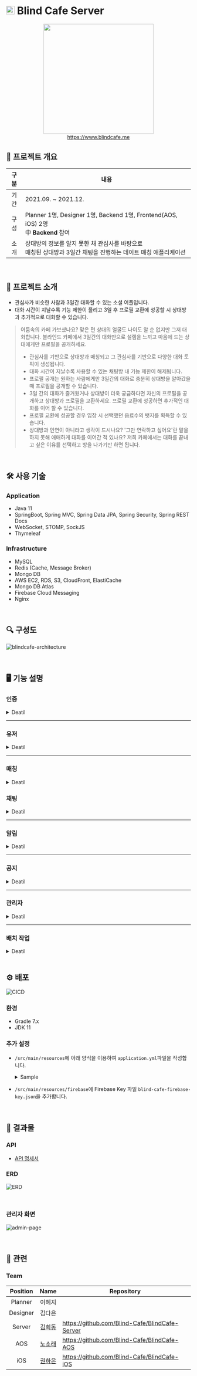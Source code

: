 # <img height="23px" width="23px" src="https://user-images.githubusercontent.com/59307414/161243663-3b7e20ac-a485-4ce0-9b25-6f636d180b0e.png"> Blind Cafe Server

<div align="center">
<img src="https://user-images.githubusercontent.com/59307414/161209758-c93ed073-0c40-479f-ada5-5f417ed4ff83.png" width="300" />
<br>
<a href="https://www.blindcafe.me/" target="_blank">https://www.blindcafe.me</a>
</div>

## 📄 프로젝트 개요
| 구분 |내용|
|:------:|-------|
| 기간 |2021.09. ~ 2021.12.|
| 구성 |Planner 1명, Designer 1명, Backend 1명, Frontend(AOS, iOS) 2명<br>中 **Backend** 참여|
| 소개 |상대방의 정보를 알지 못한 채 관심사를 바탕으로<br>매칭된 상대방과 3일간 채팅을 진행하는 데이트 매칭 애플리케이션|

<br>

## 💼 프로젝트 소개
- 관심사가 비슷한 사람과 3일간 대화할 수 있는 소셜 어플입니다.
- 대화 시간이 지날수록 기능 제한이 풀리고 3일 후 프로필 교환에 성공할 시 상대방과 추가적으로 대화할 수 있습니다.

> 어둠속의 카페 가보셨나요? 맞은 편 상대의 얼굴도 나이도 알 순 없지만 그저 대화합니다. 블라인드 카페에서 3일간의 대화만으로 설렘을 느끼고 마음에 드는 상대에게만 프로필을 공개하세요.
> - 관심사를 기반으로 상대방과 매칭되고 그 관심사를 기반으로 다양한 대화 토픽이 생성됩니다.
> - 대화 시간이 지날수록 사용할 수 있는 채팅방 내 기능 제한이 해제됩니다.
> - 프로필 공개는 원하는 사람에게만 3일간의 대화로 충분히 상대방을 알아갔을 때 프로필을 공개할 수 있습니다.
> - 3일 간의 대화가 즐거웠거나 상대방이 더욱 궁금하다면 자신의 프로필을 공개하고 상대방과 프로필을 교환하세요. 프로필 교환에 성공하면 추가적인 대화를 이어 할 수 있습니다.
> - 프로필 교환에 성공할 경우 입장 시 선택했던 음료수의 뱃지를 획득할 수 있습니다.
> - 상대방과 인연이 아니라고 생각이 드시나요? '그만 연락하고 싶어요'란 말을 하지 못해 애매하게 대화를 이어간 적 있나요? 저희 카페에서는 대화를 끝내고 싶은 이유를 선택하고 방을 나가기만 하면 됩니다.

<br>

## 🛠 사용 기술
### Application
- Java 11
- SpringBoot, Spring MVC, Spring Data JPA, Spring Security, Spring REST Docs
- WebSocket, STOMP, SockJS
- Thymeleaf

### Infrastructure
- MySQL
- Redis (Cache, Message Broker)
- Mongo DB
- AWS EC2, RDS, S3, CloudFront, ElastiCache
- Mongo DB Atlas
- Firebase Cloud Messaging
- Nginx

<br>

## 🔍 구성도
![blindcafe-architecture](https://github.com/Blind-Cafe/BlindCafe/blob/main/assets/server/blindcafe-architecture.png?raw=ture)

<br>

## 🖥 기능 설명
### 인증

<details>
<summary>Deatil</summary>
<div markdown="1">

- 회원가입/로그인
  - 소셜 계정 인증
  - FCM 토큰 관리
  - 인증 토큰 발급

- 토큰 갱신

</div>
</details>

---

### 유저
<details>
<summary>Deatil</summary>
<div markdown="1">

- 유저 정보 수정
  - 나이, 성별 (초기 입력 후 수정 불가)
  - 프로필 이미지
  - 관심사
  - 상대방 성별
  - 목소리
  - 지역
- 유저 정보 조회
  - 프로필 상세 정보 조회
  - 프로필 이미지 리스트 조회
- 탈퇴
- 건의사항 작성
  - Email 연동
- 신고
- 신고 내역 조회

</div>
</details>

---

### 매칭
<details>
<summary>Deatil</summary>
<div markdown="1">

- 매칭 요청
- 매칭 요청 취소
- 매칭 리스트 조회
- 매칭 상세 정보 조회
- 음료수 선택
- 토픽(추천 대화 주제) 조회
- 프로필 교환
- 매칭 나가기

</div>
</details>

### 채팅
<details>
<summary>Deatil</summary>
<div markdown="1">

- 메시지 수신/발신
  - 텍스트
  - 사진
  - 음성
  - 동영상
- 메시지 내역 조회

</div>
</details>

---

### 알림
<details>
<summary>Deatil</summary>
<div markdown="1">

- 푸시 알림 전송
  - 접속 상태를 고려해서 미접속 유저에게 알림 전송
- 알림 설정 변경
  - 전체 설정/해제
  - 채팅방 별 설정/해제

</div>
</details>

---

### 공지
<details>
<summary>Deatil</summary>
<div markdown="1">

- 공지 조회
  - 마지막 공지 조회 API 요청 시간을 바탕으로 공지 수신 여부 제공

</div>
</details>

---


### 관리자
<details>
<summary>Deatil</summary>
<div markdown="1">

- 실시간/전체 사용자 수 조회
- 주간 접속자 수 및 접속자 비율 조회
- 전체 사용자 목록 조회
- 신고 내역 조회
- 건의사항 조회
- 탈퇴 / 방 나가기 사유 조회
- 공지 작성

</div>
</details>

---

### 배치 작업
<details>
<summary>Deatil</summary>
<div markdown="1">

- 3일 채팅 확인
  - 매칭 지속 시간 별 채팅방 내 기능 해제 메시지/알림 전송
  - 매칭 유효 시간 임박 시 메시지/알림 전송
  - 매칭 유효 시간 초과 시 프로필 교환 템플릿 메시지/알림 전송

- 7일 채팅 확인
  - 매칭 유효 시간 임박 시 메시지/알림 전송
  - 매칭 유효 시간 초과 시 채팅방 비활성화

- 매칭 요청 자동 취소
  - 오래된 요청에 대해서 매칭 취소 및 소모된 매칭권 복구

- 매일 밤 12시 매칭권 수 리셋

- 매일 새벽 전일 하루동안 접속한 사용자 수 및 접속 비율 저장

</div>
</details>

<br>

## ⚙ 배포

![CICD](https://github.com/Blind-Cafe/BlindCafe/blob/main/assets/server/blindcafe-cicd.png?raw=true)

### 환경
- Gradle 7.x
- JDK 11

### 추가 설정
- `/src/main/resources`에 아래 양식을 이용하여 `application.yml`파일을 작성합니다.
    <details>
    <summary>Sample</summary>
    <div markdown="1">  

    ```yml
    spring:
      profiles:
        active: {적용 환경}
    
    ---
    
    spring:
      profiles:
        group:
          "local": "local, common"
          "dev": "dev, common"
          "prod": "prod, common"
    
    ---
    
    spring:
      config:
        activate:
          on-profile: local
      datasource:
        driver-class-name: com.mysql.cj.jdbc.Driver
        url: {Local RDBMS(MySQL) URL}
        username: {Local RDBMS(MySQL) Username}
        password: {Local RDBMS(MySQL) 비밀번호}
      redis:
        host: {Local Redis URL}
        port: {Local Redis PORT}
      data:
        mongodb:
          uri: {Local Mongo DB URL}
    
    ---
  
    spring:
      config:
        activate:
          on-profile: dev
      datasource:
        driver-class-name: com.mysql.cj.jdbc.Driver
        url: {Dev RDBMS(MySQL) URL}
        username: {Dev RDBMS(MySQL) Username}
        password: {Dev RDBMS(MySQL) 비밀번호}
      redis:
        host: {Dev Redis URL}
        port: {Dev Redis PORT}
      data:
        mongodb:
          uri: {Dev Mongo DB URL}
    
    ---
    
    spring:
      config:
        activate:
          on-profile: prod
      datasource:
        driver-class-name: com.mysql.cj.jdbc.Driver
        url: {Prod RDBMS(MySQL) URL}
        username: {Prod RDBMS(MySQL) Username}
        password: {Prod RDBMS(MySQL) 비밀번호}
      redis:
        host: {Prod Redis URL}
        port: {Prod Redis PORT}
      data:
        mongodb:
          uri: {Prod Mongo DB URL}
    
    ---
    
    server:
      port: 8080
      tomcat:
        uri-encoding: UTF-8
    
    spring:
      config:
        activate:
          on-profile: common
      mvc:
        static-path-pattern: /static/**
      jpa:
        database: mysql
        database-platform: org.hibernate.dialect.MySQL5InnoDBDialect
        generate-ddl: true
      servlet:
        multipart:
          max-file-size: 10MB
      mail:
        host: smtp.gmail.com
        port: 587
        username: {Gmail SMTP 이용할 계정의 이메일 주소}
        password: {Gmail SMTP 이용할 계정의 이메일의 비밀번호}
        properties:
          mail:
            smtp:
              starttls:
                enable: true
                required: true
              auth: true
      thymeleaf:
        cache: false
    
    cloud:
      aws:
        credentials:
          accessKey: {AWS Credential Access Key}
          secretKey: {AWS Credential Secret Key}
        s3:
          bucket: {AWS S3 Bucket 이름}
        region:
          static: ap-northeast-2
        cloudfront:
          url: {AWS CloudFront URL}
        stack:
          auto: false
    
    email:
      from: {건의사항 발신 이메일 주소}
      to: {건의사항 수신 이메일 주소}
    
    fcm:
      key: {Firebase Key(json) 파일 경로}
      auth: https://www.googleapis.com/auth/cloud-platform
      api: {FCM Send API URL}
      firebase-create-scoped: https://www.googleapis.com/auth/firebase.messaging
      firebase-multicast-message-size: 450
    
    secret:
      key1: {JWT 시그니처 1}
      key2: {JWT 시그니처 2}
      key3: {JWT 시그니처 3}
      sample-token: {Security 필터 적용 후 테스트할 경우 Access token}
  
    admin:
      id: {관리자 계정 ID}
      pw: {관리자 계정 비밀번호}
    ```
</div>
</details>

- `/src/main/resources/firebase`에 Firebase Key 파일 `blind-cafe-firebase-key.json`을 추가합니다.

<br>

## 💾 결과물
### API
- [API 명세서](https://www.blindcafe.me/docs)

### ERD
![ERD](https://github.com/Blind-Cafe/BlindCafe/blob/main/assets/server/blindcafe-erd.png?raw=true)

<br>

### 관리자 화면
![admin-page](https://user-images.githubusercontent.com/59307414/161480294-baf55cb8-8afa-48c4-82fd-e83f644f99ad.png)

<br>

## 🔗 관련
### Team
|Position|Name|Repository|
|:---:|:---:|---|
|Planner|이혜지||
|Designer|김다은||
|Server|[김희동](https://sulky-branch-08e.notion.site/Heedong-Kim-f0962ce4ba2947f68ffb3c3815846f80)|https://github.com/Blind-Cafe/BlindCafe-Server|
|AOS|[노소래](https://github.com/nosorae)|https://github.com/Blind-Cafe/BlindCafe-AOS|
|iOS|[권하은](https://github.com/eilyri)|https://github.com/Blind-Cafe/BlindCafe-iOS|
